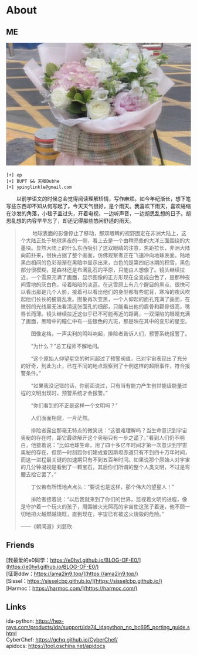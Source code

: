 # About

## ME
![](/images/about/me.jpg)
    
    [+] ep  
    [+] BUPT && 天枢Dubhe  
    [+] ypinglinkle@gmail.com  
 
&emsp;&emsp;以前学语文的时候总会觉得阅读理解矫情，写作麻烦。如今年纪渐长，想下笔写些东西却不知从何写起了。今天天气很好，是个雨天。我喜欢下雨天，喜欢蜷缩在沙发的角落，小毯子盖过头，开着电视，一边听声音，一边胡思乱想的日子。胡思乱想的内容早早忘了，却还记得那些悠闲舒适的雨天。  

>　　 地球表面的影像停止了移动，那双眼睛的视野固定在非洲大陆上，这个大陆正处于地球黑夜的一侧，看上去是一个由稍亮些的大洋三面围绕的大墨块。显然大陆上的什么东西吸引了这双眼睛的注意，焦距拉长，非洲大陆向前扑来，很快占据了整个画面，仿佛观察者正在飞速冲向地球表面。陆地黑白相间的色彩渐渐在黑暗中显示出来，白色的是第四纪冰期的积雪，黑色部分很模糊，是森林还是布满乱石的平原，只能由人想像了。镜头继续拉近，一个雪原充满了画面，显示图像的正方形现在全变成白色了，是那种夜间雪地的灰白色，带着暗暗的淡蓝。在这雪原上有几个醒目的黑点，很快可以看出那是几个人影，接着可以看出他们的身型都有些驼背，寒冷的夜风吹起他们长长的披肩乱发。图象再次变黑，一个人仰起的面孔充满了画面，在微弱的光线里无法看清这张面孔的细部，只能看出他的眉骨和颧骨很高，嘴唇长而薄。镜头继续拉近这似乎已不可能再近的距离，一双深陷的眼睛充满了画面，黑暗中的瞳仁中有一些银色的光斑，那是映在其中的变形的星空。
>
>　　图像定格，一声尖利的鸣叫响起，排险者告诉人们，预警系统报警了。
>
>　　“为什么？”总工程师不解地问。
>
>　　“这个原始人仰望星空的时间超过了预警阀值，已对宇宙表现出了充分的好奇，到此为止，已在不同的地点观察到了十例这样的超限事件，符合报警条件。”
>
>　　“如果我没记错的话，你前面说过，只有当有能力产生创世能级能量过程的文明出现时，预警系统才会报警。”
>
>　　“你们看到的不正是这样一个文明吗？”
>
>　　人们面面相窥，一片茫然。
>
>　　排险者露出那毫无特点的微笑说：“这很难理解吗？当生命意识到宇宙奥秘的存在时，距它最终解开这个奥秘只有一步之遥了。”看到人们仍不明白，他接着说：“比如地球生命，用了四十多亿年时间才第一次意识到宇宙奥秘的存在，但那一时刻距你们建成爱因斯坦赤道只有不到四十万年时间，而这一进程最关键的加速期只有不到五百年时间。如果说那个原始人对宇宙的几分钟凝视是看到了一颗宝石，其后你们所谓的整个人类文明，不过是弯腰去拾它罢了。”
>
>　　丁仪若有所悟地点点头：“要说也是这样，那个伟大的望星人！”
>
>　　排险者接着说：“以后我就来到了你们的世界，监视着文明的进程，像是守护着一个玩火的孩子，周围被火光照亮的宇宙使这孩子着迷，他不顾一切地把火越燃越烧旺，直到现在，宇宙已有被这火烧毁的危险。”
>   
>   ——《朝闻道》刘慈欣

## Friends
[我最爱的e0同学：https://e0hyl.github.io/BLOG-OF-E0/](https://e0hyl.github.io/BLOG-OF-E0/)  
[征哥ddw：https://ama2in9.top/](https://ama2in9.top/)  
[Sissel：https://sisselcbp.github.io/](https://sisselcbp.github.io/)   
[Harmoc：https://harmoc.com/](https://harmoc.com/)  

## Links
ida-python: https://hex-rays.com/products/ida/support/ida74_idapython_no_bc695_porting_guide.shtml  
CyberChef: https://gchq.github.io/CyberChef/  
apidocs: https://tool.oschina.net/apidocs  
